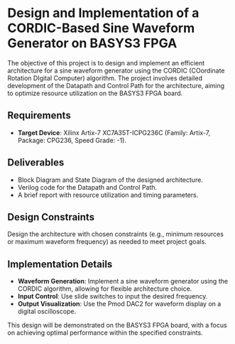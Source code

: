 
# Design and Implementation of a CORDIC-Based Sine Waveform Generator on BASYS3 FPGA

The objective of this project is to design and implement an efficient architecture for a sine waveform generator using the CORDIC (COordinate Rotation DIgital Computer) algorithm. The project involves detailed development of the Datapath and Control Path for the architecture, aiming to optimize resource utilization on the BASYS3 FPGA board.

## Requirements
- **Target Device**: Xilinx Artix-7 XC7A35T-ICPG236C (Family: Artix-7, Package: CPG236, Speed Grade: -1).

## Deliverables
- Block Diagram and State Diagram of the designed architecture.
- Verilog code for the Datapath and Control Path.
- A brief report with resource utilization and timing parameters.

## Design Constraints
Design the architecture with chosen constraints (e.g., minimum resources or maximum waveform frequency) as needed to meet project goals.

## Implementation Details
- **Waveform Generation**: Implement a sine waveform generator using the CORDIC algorithm, allowing for flexible architecture choice.
- **Input Control**: Use slide switches to input the desired frequency.
- **Output Visualization**: Use the Pmod DAC2 for waveform display on a digital oscilloscope.

This design will be demonstrated on the BASYS3 FPGA board, with a focus on achieving optimal performance within the specified constraints.
